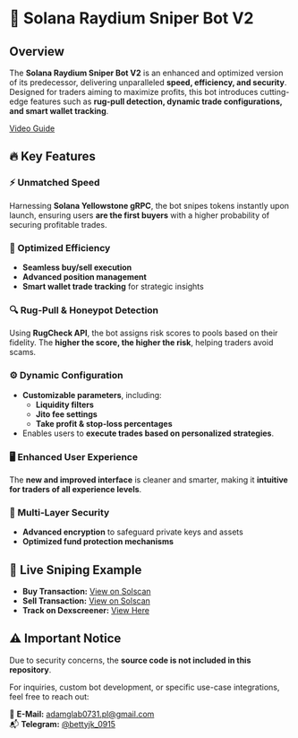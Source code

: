 # 🚀 Solana Raydium Sniper Bot V2

## Overview
The **Solana Raydium Sniper Bot V2** is an enhanced and optimized version of its predecessor, delivering unparalleled **speed, efficiency, and security**. Designed for traders aiming to maximize profits, this bot introduces cutting-edge features such as **rug-pull detection, dynamic trade configurations, and smart wallet tracking**.

[Video Guide](https://www.youtube.com/watch?v=_1WRXEkiKFc)

## 🔥 Key Features

### ⚡ Unmatched Speed
Harnessing **Solana Yellowstone gRPC**, the bot snipes tokens instantly upon launch, ensuring users **are the first buyers** with a higher probability of securing profitable trades.

### 🎯 Optimized Efficiency
- **Seamless buy/sell execution**
- **Advanced position management**
- **Smart wallet trade tracking** for strategic insights

### 🔍 Rug-Pull & Honeypot Detection
Using **RugCheck API**, the bot assigns risk scores to pools based on their fidelity. The **higher the score, the higher the risk**, helping traders avoid scams.

### ⚙️ Dynamic Configuration
- **Customizable parameters**, including:
  - **Liquidity filters**
  - **Jito fee settings**
  - **Take profit & stop-loss percentages**
- Enables users to **execute trades based on personalized strategies**.

### 🖥️ Enhanced User Experience
The **new and improved interface** is cleaner and smarter, making it **intuitive for traders of all experience levels**.

### 🔐 Multi-Layer Security
- **Advanced encryption** to safeguard private keys and assets
- **Optimized fund protection mechanisms**

## 📌 Live Sniping Example

- **Buy Transaction:** [View on Solscan](https://solscan.io/tx/3tb3dxY6j5oHhfgSidgDEfLf5MNL6pVzTDdXnh4UhNJKJF2pfp8cqtJA4v2yYAWNFgaHuVUZKR3PYrAXWnWsVrk7)
- **Sell Transaction:** [View on Solscan](https://solscan.io/tx/2b1LKQXVpYBJhyd4fqoLikRZm99DV9q3nDYebbgZWCrzQGkWLRAzGZqgBC5FqdCYYsys7zG97N3nJym39Je3GLei)
- **Track on Dexscreener:** [View Here](https://dexscreener.com/solana/jczkfvo2xiw6vqnc2fccmyf4i4wcbfubsbh4wcggqkkn?maker=ASVL7cSUB8qDnpMh82DQ8j8h8ivcUH662iYyQvQkTvYw)

## ⚠️ Important Notice
Due to security concerns, the **source code is not included in this repository**.

For inquiries, custom bot development, or specific use-case integrations, feel free to reach out:

📩 **E-Mail:** adamglab0731.pl@gmail.com  
📬 **Telegram:** [@bettyjk_0915](https://t.me/bettyjk_0915)  
